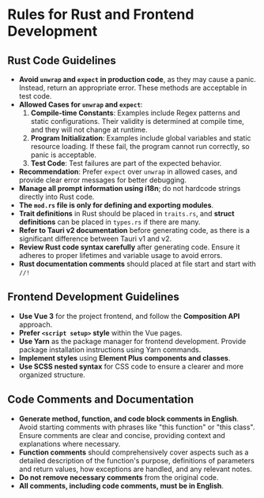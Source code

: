 # Rules for Rust and Frontend Development

## Rust Code Guidelines

- **Avoid `unwrap` and `expect` in production code**, as they may cause a panic. Instead, return an appropriate error. These methods are acceptable in test code.
- **Allowed Cases for `unwrap` and `expect`**:
  1. **Compile-time Constants**: Examples include Regex patterns and static configurations. Their validity is determined at compile time, and they will not change at runtime.
  2. **Program Initialization**: Examples include global variables and static resource loading. If these fail, the program cannot run correctly, so panic is acceptable.
  3. **Test Code**: Test failures are part of the expected behavior.
- **Recommendation**: Prefer `expect` over `unwrap` in allowed cases, and provide clear error messages for better debugging.
- **Manage all prompt information using i18n**; do not hardcode strings directly into Rust code.
- **The `mod.rs` file is only for defining and exporting modules**.
- **Trait definitions** in Rust should be placed in `traits.rs`, and **struct definitions** can be placed in `types.rs` if there are many.
- **Refer to Tauri v2 documentation** before generating code, as there is a significant difference between Tauri v1 and v2.
- **Review Rust code syntax carefully** after generating code. Ensure it adheres to proper lifetimes and variable usage to avoid errors.
- **Rust documentation comments** should placed at file start and start with `//!`

## Frontend Development Guidelines

- **Use Vue 3** for the project frontend, and follow the **Composition API** approach.
- **Prefer `<script setup>` style** within the Vue pages.
- **Use Yarn** as the package manager for frontend development. Provide package installation instructions using Yarn commands.
- **Implement styles** using **Element Plus components and classes**.
- **Use SCSS nested syntax** for CSS code to ensure a clearer and more organized structure.

## Code Comments and Documentation

- **Generate method, function, and code block comments in English**. Avoid starting comments with phrases like "this function" or "this class". Ensure comments are clear and concise, providing context and explanations where necessary.
- **Function comments** should comprehensively cover aspects such as a detailed description of the function's purpose, definitions of parameters and return values, how exceptions are handled, and any relevant notes.
- **Do not remove necessary comments** from the original code.
- **All comments, including code comments, must be in English**.
